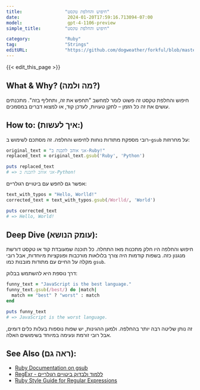 ```yaml
---
title:                "חיפוש והחלפת טקסט"
date:                  2024-01-20T17:59:16.713094-07:00
model:                 gpt-4-1106-preview
simple_title:         "חיפוש והחלפת טקסט"

category:             "Ruby"
tag:                  "Strings"
editURL:              "https://github.com/dogweather/forkful/blob/master/content/he/ruby/searching-and-replacing-text.md"
---
```


{{< edit_this_page >}}

## What & Why? (מה ולמה?)
חיפוש והחלפת טקסט זה פשוט לומר למחשב "תחפש את זה, ותחליף בזה". מתכנתים עושים את זה כל הזמן – לתקן טעויות, לעדכן קוד, או למצוא דברים במסמכים.

## How to: (איך לעשות:)
רובי מספקת מתודות נוחות לחיפוש והחלפה. זה מסתכם לשימוש ב-`gsub` על מחרוזות:

```Ruby
original_text = "אני אוהב לתכנת ב-Ruby!"
replaced_text = original_text.gsub('Ruby', 'Python')

puts replaced_text
# => אני אוהב לתכנת ב-Python!
```

אפשר גם לחפש עם ביטויים רגולריים:

```Ruby
text_with_typos = "Hello, Worlld!"
corrected_text = text_with_typos.gsub(/Worlld/, 'World')

puts corrected_text
# => Hello, World!
```

## Deep Dive (עומק הנושא):
חיפוש והחלפה היו חלק מתכנות מאז התחלה. כל תוכנה שמעובדת קוד או טקסט דורשת מנגנון כזה. בשפות קודמות היה צורך בלולאות מורכבות ופונקציות מיוחדות, אבל רובי מקלה על החיים עם מתודות מובנות כמו `gsub`.

דרך נוספת היא להשתמש בבלוק:

```Ruby
funny_text = "JavaScript is the best language."
funny_text.gsub(/best/) do |match|
  match == "best" ? "worst" : match
end

puts funny_text
# => JavaScript is the worst language.
```

זה נותן שליטה רבה יותר בהחלפה. ולמען ההגינות, יש שפות נוספות בעלות כלים דומים, אבל רובי זורמת ונעימה במיוחד בשימושים האלה.

## See Also (ראה גם):
- [Ruby Documentation on gsub](https://ruby-doc.org/core-2.7.1/String.html#method-i-gsub)
- [RegExr - ללמוד ולבדוק ביטויים רגולריים](https://regexr.com/)
- [ֿRuby Style Guide for Regular Expressions](https://rubystyle.guide/#regular-expressions)

